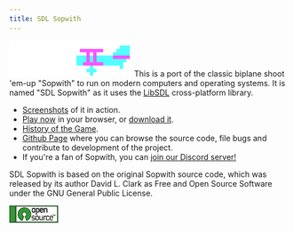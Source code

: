 ```yaml
---
title: SDL Sopwith
---
```


![Illustration: CGA colored Sopwith Camel](sopattack.png)
This is a port of the classic biplane shoot 'em-up "Sopwith" to run on modern
computers and operating systems. It is named "SDL Sopwith" as it uses the
[LibSDL](https://www.libsdl.org/) cross-platform library.

* [Screenshots](sshot.md) of it in action.
* [Play now](web/sopwith.html) in your browser, or [download it](getit.md).
* [History of the Game](history.md).
* [Github Page](https://github.com/fragglet/sdl-sopwith) where you can browse
  the source code, file bugs and contribute to development of the project.
* If you're a fan of Sopwith, you can
  [join our Discord server!](https://discord.gg/S2P5wUUzNU)

SDL Sopwith is based on the original Sopwith source code, which was released by
its author David L. Clark as Free and Open Source Software under the GNU General
Public License.

![Open Source Software](open_source_button.png)

